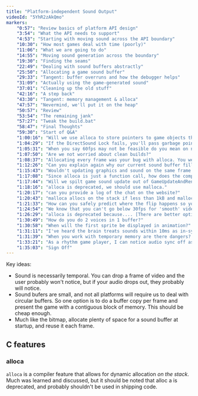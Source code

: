 ```yaml
---
title: "Platform-independent Sound Output"
videoId: "5YhR2zAkQmo"
markers:
    "0:57": "Review basics of platform API design"
    "3:54": "What the API needs to support"
    "4:53": "Starting with moving sound across the API boundary"
    "10:30": "How most games deal with time (poorly)"
    "11:06": "What we are going to do"
    "14:55": "Moving sound generation across the boundary"
    "19:30": "Finding the seams"
    "22:49": "Dealing with sound buffers abstractly"
    "25:50": "Allocating a game sound buffer"
    "29:33": "Tangent: buffer overruns and how the debugger helps"
    "31:09": "Actually using the game-generated sound"
    "37:01": "Cleaning up the old stuff"
    "42:16": "A step back"
    "43:30": "Tangent: memory management & alloca"
    "47:57": "Nevermind, we'll put it on the heap"
    "50:57": "Review"
    "53:54": "The remaining jank"
    "57:27": "Tweak the build.bat"
    "58:47": "Final Thoughts"
    "59:30": "Start of Q&A"
    "1:00:16": "Will we use alloca to store pointers to game objects that are local to the player?"
    "1:04:29": "If the DirectSound Lock fails, you'll pass garbage pointers to the game logic."
    "1:05:31": "When you say 60fps may not be feasible do you mean on non-PC platforms?"
    "1:07:50": "Are we not worried about clean builds?"
    "1:08:37": "Allocating every frame was your bug with alloca. You were calling it in a loop."
    "1:12:26": "Can you explain again why our current sound buffer fill is problematic?"
    "1:15:43": "Wouldn't updating graphics and sound on the same frame cause audio lag?"
    "1:17:08": "Since alloca is just a function call, how does the compiler know to free the memory?"
    "1:17:44": "Will we spilt game sound update out of GameUpdateAndRender so we can use it as a callback or on a different thread?"
    "1:18:16": "alloca is deprecated, we should use malloca."
    "1:20:17": "can you provide a log of the chat on the website?"
    "1:20:43": "malloca allocs on the stack if less than 1kB and malloc's if greater."
    "1:21:33": "How can you safely predict where the flip happens so you can write sound there?"
    "1:24:54": "We know that you can't go below 30fps for 'smooth' video. Is there a similar rule of thumb for audio?"
    "1:26:29": "alloca is deprecated because.... [There are better options.]"
    "1:30:49": "How do you do 2 voices in 1 buffer?"
    "1:30:58": "When will the first sprite be displayed in animation?"
    "1:31:11": "I've heard the brain treats sounds within 10ms as in-sync?"
    "1:31:39": "When you work with temporary memory are there dangers? How do we protect against them?"
    "1:33:21": "As a rhythm game player, I can notice audio sync off as little as 10ms..."
    "1:35:03": "Sign Off"
---
```


Key ideas:

- Sound is necessarily temporal. You can drop a frame of video and the user probably won't notice, but if your audio drops out, they probably will notice.
- Sound bufers are small, and not all platforms will require us to deal with circular buffers. So one option is to do a buffer copy per frame and present the game with a contiguous block of memory. This should be cheap enough.
- Much like the bitmap, allocate plenty of space for a sound buffer at startup, and reuse it each frame.

## C features

### alloca

`alloca` is a compiler feature that allows for dynamic allocation *on the stack*. Much was learned and discussed, but it should be noted that alloc a is deprecated, and probably shouldn't be used in shipping code.